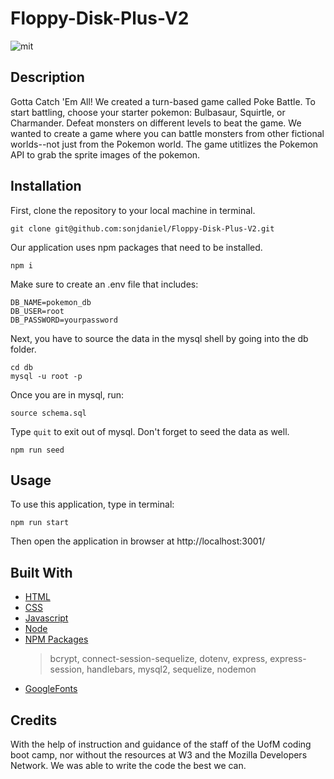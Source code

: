# Floppy-Disk-Plus-V2
![mit](https://img.shields.io/badge/license-MIT-blue)


## Description
Gotta Catch 'Em All! We created a turn-based game called Poke Battle. To start battling, choose your starter pokemon: Bulbasaur, Squirtle, or Charmander. Defeat monsters on different levels to beat the game. We wanted to create a game where you can battle monsters from other fictional worlds--not just from the Pokemon world. The game utitlizes the Pokemon API to grab the sprite images of the pokemon. 

## Installation
First, clone the repository to your local machine in terminal.
``` console
git clone git@github.com:sonjdaniel/Floppy-Disk-Plus-V2.git
```
Our application uses npm packages that need to be installed.
``` console
npm i
```
Make sure to create an .env file that includes:
```
DB_NAME=pokemon_db
DB_USER=root
DB_PASSWORD=yourpassword
```
Next, you have to source the data in the mysql shell by going into the db folder.
``` console
cd db
mysql -u root -p
```
Once you are in mysql, run:
``` console
source schema.sql
```
Type ```quit``` to exit out of mysql.
Don't forget to seed the data as well.
``` console
npm run seed
```

## Usage
To use this application, type in terminal: 
``` console
npm run start
```
Then open the application in browser at http://localhost:3001/

## Built With
- [HTML](https://developer.mozilla.org/en-US/docs/Web/HTML)
- [CSS](https://developer.mozilla.org/en-US/docs/Web/CSS)
- [Javascript](https://developer.mozilla.org/en-US/docs/Web/JavaScript)
- [Node](https://nodejs.org/en/)
- [NPM Packages](https://www.npmjs.com)
    > bcrypt, connect-session-sequelize, dotenv, express, express-session, handlebars, mysql2, sequelize, nodemon
- [GoogleFonts](https://fonts.google.com/)

## Credits

With the help of instruction and guidance of the staff of the UofM coding boot camp, nor without the resources at W3 and the Mozilla Developers Network. We was able to write the code the best we can.
